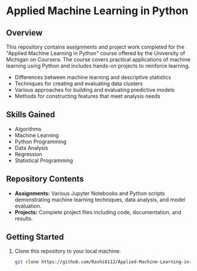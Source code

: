 # Applied Machine Learning in Python

## Overview

This repository contains assignments and project work completed for the "Applied Machine Learning in Python" course offered by the University of Michigan on Coursera. The course covers practical applications of machine learning using Python and includes hands-on projects to reinforce learning.
- Differences between machine learning and descriptive statistics
- Techniques for creating and evaluating data clusters
- Various approaches for building and evaluating predictive models
- Methods for constructing features that meet analysis needs

## Skills Gained
- Algorithms
- Machine Learning
- Python Programming
- Data Analysis
- Regression
- Statistical Programming

## Repository Contents

- **Assignments:** Various Jupyter Notebooks and Python scripts demonstrating machine learning techniques, data analysis, and model evaluation.
- **Projects:** Complete project files including code, documentation, and results.

## Getting Started

1. Clone this repository to your local machine:
   ```bash
   git clone https://github.com/Rashi6112/Applied-Machine-Learning-in-Python.git
